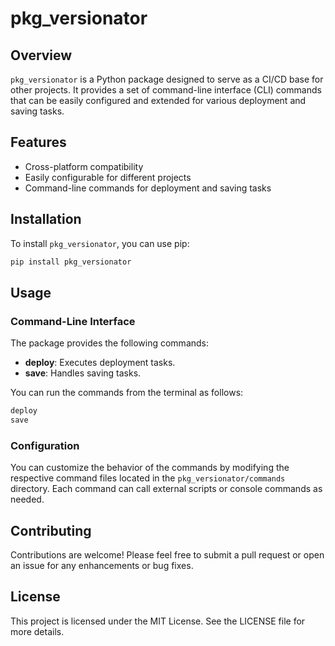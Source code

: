 # pkg_versionator

## Overview

`pkg_versionator` is a Python package designed to serve as a CI/CD base for other projects. It provides a set of command-line interface (CLI) commands that can be easily configured and extended for various deployment and saving tasks.

## Features

- Cross-platform compatibility
- Easily configurable for different projects
- Command-line commands for deployment and saving tasks

## Installation

To install `pkg_versionator`, you can use pip:

```bash
pip install pkg_versionator
```

## Usage

### Command-Line Interface

The package provides the following commands:

- **deploy**: Executes deployment tasks.
- **save**: Handles saving tasks.

You can run the commands from the terminal as follows:

```bash
deploy
save
```

### Configuration

You can customize the behavior of the commands by modifying the respective command files located in the `pkg_versionator/commands` directory. Each command can call external scripts or console commands as needed.

## Contributing

Contributions are welcome! Please feel free to submit a pull request or open an issue for any enhancements or bug fixes.

## License

This project is licensed under the MIT License. See the LICENSE file for more details.